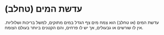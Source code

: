 # עדשת המים (טחלב)

עדשת המים (או טחלב) הוא צמח מים צף הגדל במים מתוקים, למשל בריכות ושלוליות. אין
לו שורשים או גבעולים, אך יש לו פרחים, והם הקטנים ביותר בעולם הצומח.
